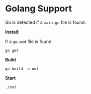 # Golang Support

Go is detected if a `main.go` file is found.

**Install**:

If a `go.mod` file is found

```
go get
```

**Build**

```
go build -o out
```

**Start**

```
./out
```
